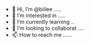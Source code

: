 - 👋 Hi, I’m @biilee .....
- 👀 I’m interested in .....
- 🌱 I’m currently learning ..
- 💞️ I’m looking to collaborat ....
- 📫 How to reach me ......

<!---
biilee/biilee is a ✨ special ✨ repository because its `README.md` (this file) appears on your GitHub profile.
You can click the Preview link to take a look at your changes.
--->
